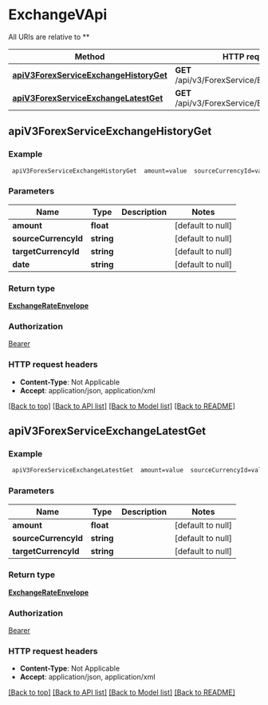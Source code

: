 # ExchangeVApi

All URIs are relative to **

Method | HTTP request | Description
------------- | ------------- | -------------
[**apiV3ForexServiceExchangeHistoryGet**](ExchangeVApi.md#apiV3ForexServiceExchangeHistoryGet) | **GET** /api/v3/ForexService/Exchange/History | 
[**apiV3ForexServiceExchangeLatestGet**](ExchangeVApi.md#apiV3ForexServiceExchangeLatestGet) | **GET** /api/v3/ForexService/Exchange/Latest | 



## apiV3ForexServiceExchangeHistoryGet



### Example

```bash
 apiV3ForexServiceExchangeHistoryGet  amount=value  sourceCurrencyId=value  targetCurrencyId=value  date=value
```

### Parameters


Name | Type | Description  | Notes
------------- | ------------- | ------------- | -------------
 **amount** | **float** |  | [default to null]
 **sourceCurrencyId** | **string** |  | [default to null]
 **targetCurrencyId** | **string** |  | [default to null]
 **date** | **string** |  | [default to null]

### Return type

[**ExchangeRateEnvelope**](ExchangeRateEnvelope.md)

### Authorization

[Bearer](../README.md#Bearer)

### HTTP request headers

- **Content-Type**: Not Applicable
- **Accept**: application/json, application/xml

[[Back to top]](#) [[Back to API list]](../README.md#documentation-for-api-endpoints) [[Back to Model list]](../README.md#documentation-for-models) [[Back to README]](../README.md)


## apiV3ForexServiceExchangeLatestGet



### Example

```bash
 apiV3ForexServiceExchangeLatestGet  amount=value  sourceCurrencyId=value  targetCurrencyId=value
```

### Parameters


Name | Type | Description  | Notes
------------- | ------------- | ------------- | -------------
 **amount** | **float** |  | [default to null]
 **sourceCurrencyId** | **string** |  | [default to null]
 **targetCurrencyId** | **string** |  | [default to null]

### Return type

[**ExchangeRateEnvelope**](ExchangeRateEnvelope.md)

### Authorization

[Bearer](../README.md#Bearer)

### HTTP request headers

- **Content-Type**: Not Applicable
- **Accept**: application/json, application/xml

[[Back to top]](#) [[Back to API list]](../README.md#documentation-for-api-endpoints) [[Back to Model list]](../README.md#documentation-for-models) [[Back to README]](../README.md)


